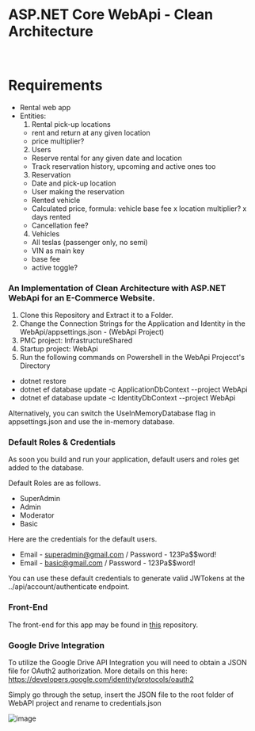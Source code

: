  # ASP.NET Core WebApi - Clean Architecture
<br/>

# Requirements
- Rental web app
- Entities:
  1. Rental pick-up locations
    - rent and return at any given location
    - price multiplier?
  2. Users
    - Reserve rental for any given date and location
    - Track reservation history, upcoming and active ones too
  3. Reservation
    - Date and pick-up location
    - User making the reservation
    - Rented vehicle
    - Calculated price, formula: vehicle base fee x location multiplier? x days rented
    - Cancellation fee?
  4. Vehicles
    - All teslas (passenger only, no semi)
    - VIN as main key
    - base fee
    - active toggle?
  


### An Implementation of Clean Architecture with ASP.NET WebApi for an E-Commerce Website.

1. Clone this Repository and Extract it to a Folder.
3. Change the Connection Strings for the Application and Identity in the WebApi/appsettings.json - (WebApi Project)
4. PMC project: InfrastructureShared
5. Startup project: WebApi
6. Run the following commands on Powershell in the WebApi Projecct's Directory
- dotnet restore
- dotnet ef database update -c ApplicationDbContext --project WebApi
- dotnet ef database update -c IdentityDbContext --project WebApi

Alternatively, you can switch the UseInMemoryDatabase flag in appsettings.json and use the in-memory database.

### Default Roles & Credentials
As soon you build and run your application, default users and roles get added to the database.

Default Roles are as follows.
- SuperAdmin
- Admin
- Moderator
- Basic

Here are the credentials for the default users.
- Email - superadmin@gmail.com  / Password - 123Pa$$word!
- Email - basic@gmail.com  / Password - 123Pa$$word!

You can use these default credentials to generate valid JWTokens at the ../api/account/authenticate endpoint.

### Front-End
The front-end for this app may be found in [this](https://github.com/piotrokrutniak/hardware-onion-store) repository.

### Google Drive Integration
To utilize the Google Drive API Integration you will need to obtain a JSON file for OAuth2 authorization.
More details on this here: https://developers.google.com/identity/protocols/oauth2

Simply go through the setup, insert the JSON file to the root folder of WebAPI project and rename to credentials.json

![image](https://github.com/piotrokrutniak/HardwareOnion/assets/91792866/4f067666-200b-4a38-a2ae-71ef3044caf0)
